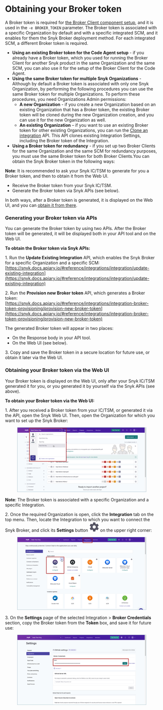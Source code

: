 # Obtaining your Broker token

A Broker token is required for [the Broker Client component setup](https://docs.snyk.io/features/snyk-broker/snyk-broker-code-agent/setting-up-the-code-agent-broker-client-deployment/step-5-setting-up-the-broker-client/step-5.2a-running-the-broker-client-without-the-code-snippet-display), and it is used in the `-e BROKER_TOKEN` parameter. The Broker token is associated with a specific Organization by default and with a specific integrated SCM, and it enables for them the Snyk Broker deployment method. For each integrated SCM, a different Broker token is required.

* **Using an existing Broker token for the Code Agent setup** - if you already have a Broker token, which you used for running the Broker Client for another Snyk product in the same Organization and the same SCM, you can also use it for the setup of the Broker Client for the Code Agent.
* **Using the same Broker token for multiple Snyk Organizations** -\
  Although by default a Broker token is associated with only one Snyk Organization, by performing the following procedures you can use the same Broker token for multiple Organizations. To perform these procedures, you need Organizations Admin permissions: &#x20;
  * **A new Organization** - if you create a new Organization based on an existing Organization that has a Broker token, the existing Broker token will be cloned during the new Organization creation, and you can use it for the new Organization as well.
  * **An existing Organization** – if you want to use an existing Broker token for other existing Organizations, you can run the [Clone an integration](https://snyk.docs.apiary.io/#reference/integrations/integration-cloning/clone-an-integration-\(with-settings-and-credentials\)) API. This API clones existing Integration Settings, including the Broker token of the Integration.
* **Using a Broker token for redundancy** - if you set up two Broker Clients for the same Organization and the same SCM for redundancy purposes, you must use the same Broker token for both Broker Clients.You can obtain the Snyk Broker token in the following ways:

**Note**: It is recommended to ask your Snyk IC/TSM to generate for you a Broker token, and then to obtain it from the Web UI.

* Receive the Broker token from your Snyk IC/TSM.
* Generate the Broker token via Snyk APIs (see below).

In both ways, after a Broker token is generated, it is displayed on the Web UI, and you can [obtain it from there](obtaining-your-broker-token.md#obtaining-your-broker-token-via-the-web-ui).&#x20;

&#x20;&#x20;

### **Generating your Broker token via APIs**

You can generate the Broker token by using two APIs. After the Broker token will be generated, it will be displayed both in your API tool and on the Web UI.&#x20;

**To obtain the Broker token via Snyk APIs:**

1\.  Run the **Update Existing Integration** API, which enables the Snyk Broker for a specific Organization and a specific SCM:\
[https://snyk.docs.apiary.io/#reference/integrations/integration/update-existing-integration](https://snyk.docs.apiary.io/#reference/integrations/integration/update-existing-integration)

2\.  Run the **Provision new Broker token** API, which generates a Broker token:\
[https://snyk.docs.apiary.io/#reference/integrations/integration-broker-token-provisioning/provision-new-broker-token](https://snyk.docs.apiary.io/#reference/integrations/integration-broker-token-provisioning/provision-new-broker-token)

The generated Broker token will appear in two places:

* On the Response body in your API tool.
* On the Web UI (see below).

3\.  Copy and save the Broker token in a secure location for future use, or obtain it later via the Web UI.

### **Obtaining your Broker token via the Web UI**

Your Broker token is displayed on the Web UI, only after your Snyk IC/TSM generated it for you, or you generated it by yourself via the Snyk APIs (see above).

&#x20;**To obtain your Broker token via the Web UI:**

1\.  After you received a Broker token from your IC/TSM, or generated it via the API, open the Snyk Web UI. Then, open the Organization for which you want to set up the Snyk Broker:

<figure><img src="../../../../../.gitbook/assets/Snyk Broker - Organization - Select (1).png" alt=""><figcaption></figcaption></figure>

**Note**: The Broker token is associated with a specific Organization and a specific Integration.

2\.  Once the required Organization is open, click the **Integration** tab on the top menu. Then, locate the Integration to which you want to connect the Snyk Broker, and click its **Settings** button <img src="../../../../../.gitbook/assets/Snyk Broker - Organization - Integrations - Settings Icon.png" alt="" data-size="line">  on the upper right corner:

<figure><img src="../../../../../.gitbook/assets/Snyk Broker - Organization - Integrations page.png" alt=""><figcaption></figcaption></figure>

3\.  On the **Settings** page of the selected Integration > **Broker Credentials** section, copy the Broker token from the **Token** box, and save it for future use:&#x20;

<figure><img src="../../../../../.gitbook/assets/Snyk Broker - Broker Token - box.png" alt=""><figcaption></figcaption></figure>

&#x20;
